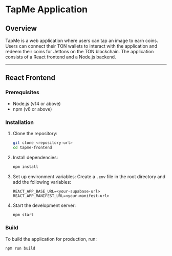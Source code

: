# TapMe Application

## Overview

TapMe is a web application where users can tap an image to earn coins. Users can connect their TON wallets to interact with the application and redeem their coins for Jettons on the TON blockchain. The application consists of a React frontend and a Node.js backend.

---

## React Frontend

### Prerequisites

- Node.js (v14 or above)
- npm (v6 or above)

### Installation

1. Clone the repository:
    ```bash
    git clone <repository-url>
    cd tapme-frontend
    ```

2. Install dependencies:
    ```bash
    npm install
    ```

3. Set up environment variables:
    Create a `.env` file in the root directory and add the following variables:
    ```env
    REACT_APP_BASE_URL=<your-supabase-url>
    REACT_APP_MANIFEST_URL=<your-manifest-url>

4. Start the development server:
    ```bash
    npm start
    ```

### Build

To build the application for production, run:
```bash
npm run build
